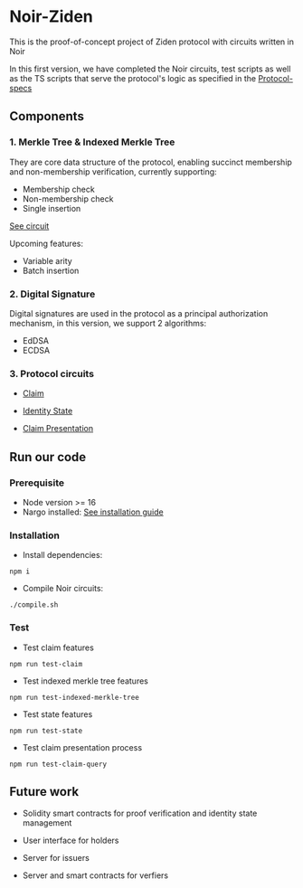 # Noir-Ziden

This is the proof-of-concept project of Ziden protocol with circuits written in Noir

In this first version, we have completed the Noir circuits, test scripts as well as the TS scripts that serve the protocol's logic as specified in the [Protocol-specs](https://github.com/ziden-dev/Noir-Ziden/tree/main/specs)

## Components

### 1. Merkle Tree & Indexed Merkle Tree

They are core data structure of the protocol, enabling succinct membership and non-membership verification, currently supporting:

- Membership check
- Non-membership check
- Single insertion

[See circuit](https://github.com/ziden-dev/Noir-Ziden/blob/main/src/circuits/noirlib/src/indexed_merkle_tree.nr)

Upcoming features:

- Variable arity
- Batch insertion

### 2. Digital Signature

Digital signatures are used in the protocol as a principal authorization mechanism, in this version, we support 2 algorithms:

- EdDSA
- ECDSA

### 3. Protocol circuits

- [Claim](https://github.com/ziden-dev/Noir-Ziden/blob/main/src/circuits/noirlib/src/claim.nr)

- [Identity State](https://github.com/ziden-dev/Noir-Ziden/blob/main/src/circuits/noirlib/src/state_transition.nr)

- [Claim Presentation](https://github.com/ziden-dev/Noir-Ziden/blob/main/src/circuits/noirlib/src/claim_presentation.nr)


## Run our code

### Prerequisite

- Node version >= 16
- Nargo installed: [See installation guide](https://noir-lang.org/getting_started/nargo_installation)

### Installation

- Install dependencies:
```
npm i
```

- Compile Noir circuits:
```
./compile.sh
```

### Test

- Test claim features
```
npm run test-claim
```

- Test indexed merkle tree features
```
npm run test-indexed-merkle-tree
```

- Test state features
```
npm run test-state
```

- Test claim presentation process
```
npm run test-claim-query
```

## Future work

- Solidity smart contracts for proof verification and identity state management

- User interface for holders

- Server for issuers

- Server and smart contracts for verfiers

